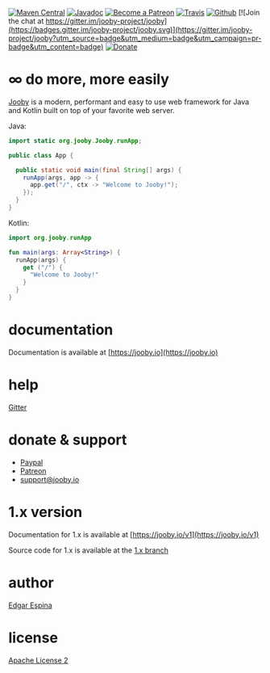 [![Maven Central](https://maven-badges.herokuapp.com/maven-central/io.jooby/jooby/badge.svg)](https://maven-badges.herokuapp.com/maven-central/io.jooby/jooby)
[![Javadoc](https://javadoc.io/badge/io.jooby/jooby.svg)](https://javadoc.io/doc/io.jooby/jooby/latest)
[![Become a Patreon](https://img.shields.io/badge/patreon-donate-orange.svg)](https://patreon.com/edgarespina)
[![Travis](https://travis-ci.org/jooby-project/jooby.svg?branch=master)](https://travis-ci.org/jooby-project/jooby)
[![Github](https://github.com/jooby-project/jooby/workflows/Full%20Build/badge.svg)](https://github.com/jooby-project/jooby/actions)
[![Join the chat at https://gitter.im/jooby-project/jooby](https://badges.gitter.im/jooby-project/jooby.svg)](https://gitter.im/jooby-project/jooby?utm_source=badge&utm_medium=badge&utm_campaign=pr-badge&utm_content=badge)
[![Donate](https://img.shields.io/badge/Donate-PayPal-blue.svg?logo=paypal&style=flat-square)](https://paypal.me/edgarespina)

# &infin; do more, more easily

[Jooby](https://jooby.io) is a modern, performant and easy to use web framework for Java and Kotlin built on top of your
favorite web server.

Java:

```java
import static org.jooby.Jooby.runApp;

public class App {

  public static void main(final String[] args) {
    runApp(args, app -> {
      app.get("/", ctx -> "Welcome to Jooby!");
    });
  }
}

```

Kotlin:

```kotlin
import org.jooby.runApp

fun main(args: Array<String>) {
  runApp(args) {
    get ("/") {
      "Welcome to Jooby!"
    }
  }
}

```

documentation
=====

Documentation is available at [https://jooby.io](https://jooby.io)

help
=====

[Gitter](https://gitter.im/jooby-project/jooby)

donate & support
=====

- [Paypal](https://www.paypal.com/paypalme2/edgarespina)
- [Patreon](https://www.patreon.com/edgarespina)
- [support@jooby.io](mailto:support@jooby.io?Subject=Jooby%20Support)


1.x version
=====

Documentation for 1.x is available at [https://jooby.io/v1](https://jooby.io/v1)

Source code for 1.x is available at the [1.x branch](https://github.com/jooby-project/jooby/tree/1.x)

author
=====

 [Edgar Espina](https://twitter.com/edgarespina)

license
=====

[Apache License 2](http://www.apache.org/licenses/LICENSE-2.0.html)
